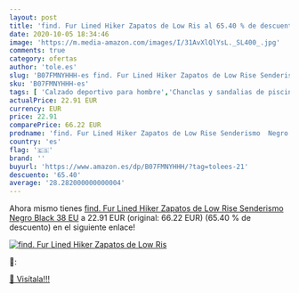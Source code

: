 ```yaml
---
layout: post
title: 'find. Fur Lined Hiker Zapatos de Low Ris al 65.40 % de descuento'
date: 2020-10-05 18:34:46
image: 'https://m.media-amazon.com/images/I/31AvXlQlYsL._SL400_.jpg'
comments: true
category: ofertas
author: 'tole.es'
slug: 'B07FMNYHHH-es find. Fur Lined Hiker Zapatos de Low Rise Senderismo Negro...'
sku: 'B07FMNYHHH-es'
tags: [ 'Calzado deportivo para hombre','Chanclas y sandalias de piscina para hombre','Sandalias de vestir para hombre','Zapatillas y calzado deportivo para hombre','Zapatos','Zapatos para hombre','Zapatos y complementos','zapatos', ]
actualPrice: 22.91 EUR
currency: EUR
price: 22.91
comparePrice: 66.22 EUR
prodname: 'find. Fur Lined Hiker Zapatos de Low Rise Senderismo  Negro Black  38 EU'
country: 'es'
flag: '🇪🇸'
brand: ''
buyurl: 'https://www.amazon.es/dp/B07FMNYHHH/?tag=tolees-21'
descuento: '65.40'
average: '28.282000000000004'
---
```


Ahora mismo tienes [find. Fur Lined Hiker Zapatos de Low Rise Senderismo  Negro Black  38 EU](https://www.amazon.es/dp/B07FMNYHHH/?tag=tolees-21) a 22.91 EUR (original: 66.22 EUR) (65.40 %  de descuento) en el siguiente enlace!

[![find. Fur Lined Hiker Zapatos de Low Ris](https://m.media-amazon.com/images/I/31AvXlQlYsL._SL400_.jpg)](https://www.amazon.es/dp/B07FMNYHHH/?tag=tolees-21)

🔎:


[🛒 Visítala!!!](https://www.amazon.es/dp/B07FMNYHHH/?tag=tolees-21)
